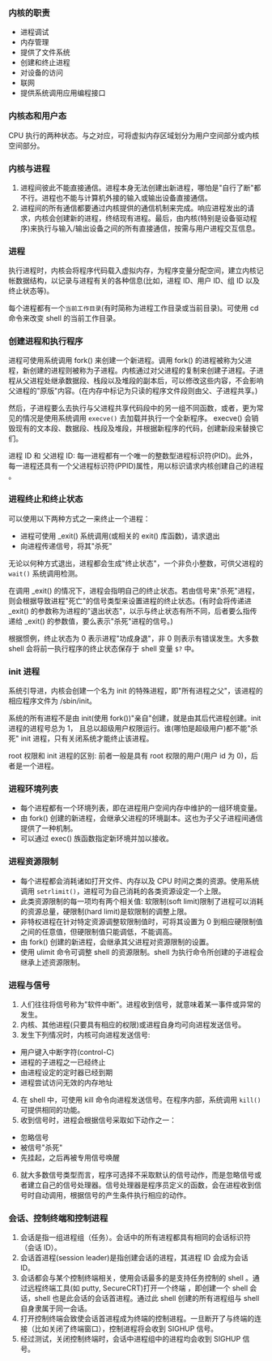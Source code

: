 
### 内核的职责

- 进程调试
- 内存管理
- 提供了文件系统
- 创建和终止进程
- 对设备的访问
- 联网
- 提供系统调用应用编程接口

### 内核态和用户态

CPU 执行的两种状态。与之对应，可将虚拟内存区域划分为用户空间部分或内核空间部分。
  
### 内核与进程

1. 进程间彼此不能直接通信。进程本身无法创建出新进程，哪怕是"自行了断"都不行。进程也不能与计算机外接的输入或输出设备直接通信。
2. 进程间的所有通信都要通过内核提供的通信机制来完成。响应进程发出的请求，内核会创建新的进程，终结现有进程。最后，由内核(特别是设备驱动程序)来执行与输入/输出设备之间的所有直接通信，按需与用户进程交互信息。

### 进程

执行进程时，内核会将程序代码载入虚拟内存，为程序变量分配空间，建立内核记帐数据结构，以记录与进程有关的各种信息(比如，进程 ID、用户 ID、组 ID 以及终止状态等)。

每个进程都有一个`当前工作目录`(有时简称为进程工作目录或当前目录)。可使用 cd 命令来改变 shell 的当前工作目录。

### 创建进程和执行程序

进程可使用系统调用 fork() 来创建一个新进程。调用 fork() 的进程被称为父进程，新创建的进程则被称为子进程。内核通过对父进程的复制来创建子进程。子进程从父进程处继承数据段、栈段以及堆段的副本后，可以修改这些内容，不会影响父进程的"原版"内容。(在内存中标记为只读的程序文件段则由父、子进程共享。)

然后，子进程要么去执行与父进程共享代码段中的另一组不同函数，或者，更为常见的情况是使用系统调用 `execve()` 去加载并执行一个全新程序。 execve() 会销毁现有的文本段、数据段、栈段及堆段，并根据新程序的代码，创建新段来替换它们。

进程 ID 和 父进程 ID: 每一进程都有一个唯一的整数型进程标识符(PID)。此外，每一进程还具有一个父进程标识符(PPID)属性，用以标识请求内核创建自己的进程 。
  
### 进程终止和终止状态

可以使用以下两种方式之一来终止一个进程：
- 进程可使用 _exit() 系统调用(或相关的 exit() 库函数)，请求退出
- 向进程传递信号，将其"杀死"

无论以何种方式退出，进程都会生成"终止状态"，一个非负小整数，可供父进程的 `wait()` 系统调用检测。

在调用 _exit() 的情况下，进程会指明自己的终止状态。若由信号来"杀死"进程，则会根据导致进程"死亡"的信号类型来设置进程的终止状态。(有时会将传递进 _exit() 的参数称为进程的"退出状态"，以示与终止状态有所不同，后者要么指传递给 _exit() 的参数值，要么表示"杀死"进程的信号。)

根据惯例，终止状态为 0 表示进程"功成身退"，非 0 则表示有错误发生。大多数 shell 会将前一执行程序的终止状态保存于 shell 变量 `$?` 中。
  
### init 进程

系统引导进，内核会创建一个名为 init 的特殊进程，即"所有进程之父"，该进程的相应程序文件为 /sbin/init。

系统的所有进程不是由 init(使用 fork())"亲自"创建，就是由其后代进程创建。init 进程的进程号总为 1， 且总以超级用户权限运行。谁(哪怕是超级用户)都不能"杀死" init 进程，只有关闭系统才能终止该进程。

root 权限和 init 进程的区别: 前者一般是具有 root 权限的用户(用户 id 为 0)，后者是一个进程。
  
### 进程环境列表

- 每个进程都有一个环境列表，即在进程用户空间内存中维护的一组环境变量。
- 由 fork() 创建的新进程，会继承父进程的环境副本。这也为子父子进程间通信提供了一种机制。
- 可以通过 exec() 族函数指定新环境并加以接收。
  
### 进程资源限制

- 每个进程都会消耗诸如打开文件、内存以及 CPU 时间之类的资源。使用系统调用 `setrlimit()`，进程可为自己消耗的各类资源设定一个上限。
- 此类资源限制的每一项均有两个相关值: 软限制(soft limit)限制了进程可以消耗的资源总量，硬限制(hard limit)是软限制的调整上限。
- 非特权进程在针对特定资源调整软限制值时，可将其设置为 0 到相应硬限制值之间的任意值，但硬限制值只能调低，不能调高。
- 由 fork() 创建的新进程，会继承其父进程对资源限制的设置。
- 使用 ulimit 命令可调整 shell 的资源限制。shell 为执行命令所创建的子进程会继承上述资源限制。

### 进程与信号

1. 人们往往将信号称为"软件中断"。进程收到信号，就意味着某一事件或异常的发生。
2. 内核、其他进程(只要具有相应的权限)或进程自身均可向进程发送信号。
3. 发生下列情况时，内核可向进程发送信号:
  - 用户键入中断字符(control-C)
  - 进程的子进程之一已经终止
  - 由进程设定的定时器已经到期
  - 进程尝试访问无效的内存地址
4. 在 shell 中，可使用 kill 命令向进程发送信号。在程序内部，系统调用 `kill()` 可提供相同的功能。
5. 收到信号时，进程会根据信号采取如下动作之一：
  - 忽略信号
  - 被信号"杀死"
  - 先挂起，之后再被专用信号唤醒
6. 就大多数信号类型而言，程序可选择不采取默认的信号动作，而是忽略信号或者建立自己的信号处理器。信号处理器是程序员定义的函数，会在进程收到信号时自动调用，根据信号的产生条件执行相应的动作。
	 
### 会话、控制终端和控制进程

1. 会话是指一组进程组（任务）。会话中的所有进程都具有相同的会话标识符（会话 ID）。
2. 会话首进程(session leader)是指创建会话的进程，其进程 ID 会成为会话 ID。
3. 会话都会与某个控制终端相关，使用会话最多的是支持任务控制的 shell 。通过远程终端工具(如 putty, SecureCRT)打开一个终端 ，即创建一个 shell 会话，shell 也是此会话的会话首进程。通过此 shell 创建的所有进程组与 shell 自身隶属于同一会话。
4. 打开控制终端会致使会话首进程成为终端的控制进程。一旦断开了与终端的连接（比如关闭了终端窗口），控制进程将会收到 SIGHUP 信号。
5. 经过测试，关闭控制终端时，会话中进程组中的进程均会收到 SIGHUP 信号。
